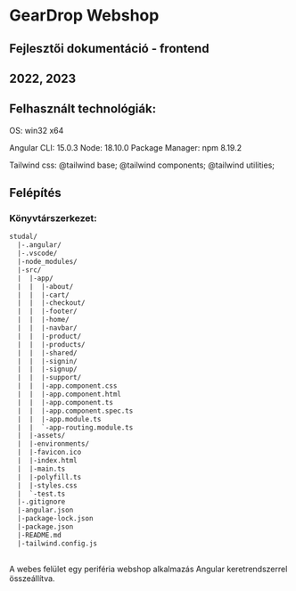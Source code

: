 # GearDrop Webshop

## Fejlesztői dokumentáció - frontend

## 2022, 2023

## Felhasznált technológiák:

OS: win32 x64

Angular CLI: 15.0.3
Node: 18.10.0
Package Manager: npm 8.19.2

Tailwind css:
  @tailwind base;
  @tailwind components;
  @tailwind utilities;

## Felépítés

### Könyvtárszerkezet:
```txt
studal/
  |-.angular/
  |-.vscode/
  |-node_modules/
  |-src/
  |  |-app/
  |  |  |-about/
  |  |  |-cart/
  |  |  |-checkout/
  |  |  |-footer/
  |  |  |-home/
  |  |  |-navbar/
  |  |  |-product/
  |  |  |-products/
  |  |  |-shared/
  |  |  |-signin/
  |  |  |-signup/
  |  |  |-support/
  |  |  |-app.component.css
  |  |  |-app.component.html
  |  |  |-app.component.ts
  |  |  |-app.component.spec.ts
  |  |  |-app.module.ts
  |  |  `-app-routing.module.ts
  |  |-assets/
  |  |-environments/
  |  |-favicon.ico
  |  |-index.html
  |  |-main.ts
  |  |-polyfill.ts
  |  |-styles.css
  |  `-test.ts
  |-.gitignore
  |-angular.json
  |-package-lock.json
  |-package.json
  |-README.md
  |-tailwind.config.js
  
```

A webes felület egy periféria webshop alkalmazás Angular keretrendszerrel összeállítva.